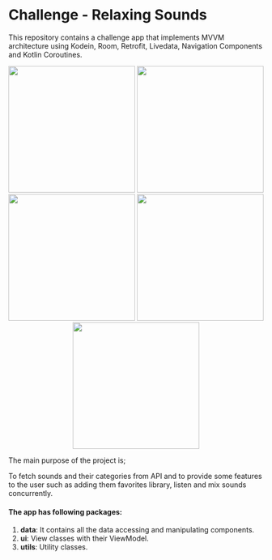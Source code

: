 # Challenge - Relaxing Sounds

This repository contains a challenge app that implements MVVM architecture using Kodein, Room, Retrofit, Livedata, Navigation Components and Kotlin Coroutines.

<p align="center">
	  <img src="https://icoupstudios.com/challenge/screenshots/7.png" width="250">
  <img src="https://icoupstudios.com/challenge/screenshots/5.png" width="250">
  <img src="https://icoupstudios.com/challenge/screenshots/1.png" width="250">
    <img src="https://icoupstudios.com/challenge/screenshots/3.png" width="250">
  <img src="https://icoupstudios.com/challenge/screenshots/4.png" width="250">
</p>

The main purpose of the project is;

To fetch sounds and their categories from API and to provide some features to the user such as adding them favorites library,  listen and mix sounds concurrently.

#### The app has following packages:
1. **data**: It contains all the data accessing and manipulating components.
3. **ui**: View classes with their ViewModel.
4. **utils**: Utility classes.